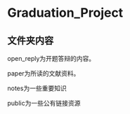 # Graduation_Project
## 文件夹内容
   open_reply为开题答辩的内容。
   
   paper为所读的文献资料。
   
   notes为一些重要知识
   
   public为一些公有链接资源
